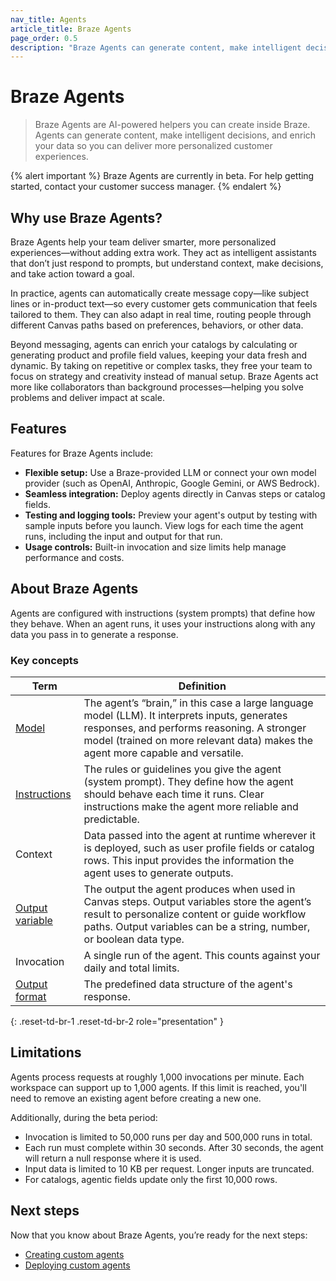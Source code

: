 ```yaml
---
nav_title: Agents
article_title: Braze Agents
page_order: 0.5
description: "Braze Agents can generate content, make intelligent decisions, and enrich your data so you can deliver more personalized customer experiences."
---
```


# Braze Agents

> Braze Agents are AI-powered helpers you can create inside Braze. Agents can generate content, make intelligent decisions, and enrich your data so you can deliver more personalized customer experiences.

{% alert important %}
Braze Agents are currently in beta. For help getting started, contact your customer success manager.
{% endalert %}

## Why use Braze Agents?

Braze Agents help your team deliver smarter, more personalized experiences—without adding extra work. They act as intelligent assistants that don’t just respond to prompts, but understand context, make decisions, and take action toward a goal.

In practice, agents can automatically create message copy—like subject lines or in-product text—so every customer gets communication that feels tailored to them. They can also adapt in real time, routing people through different Canvas paths based on preferences, behaviors, or other data.

Beyond messaging, agents can enrich your catalogs by calculating or generating product and profile field values, keeping your data fresh and dynamic. By taking on repetitive or complex tasks, they free your team to focus on strategy and creativity instead of manual setup. Braze Agents act more like collaborators than background processes—helping you solve problems and deliver impact at scale.

## Features

Features for Braze Agents include:

- **Flexible setup:** Use a Braze-provided LLM or connect your own model provider (such as OpenAI, Anthropic, Google Gemini, or AWS Bedrock).
- **Seamless integration:** Deploy agents directly in Canvas steps or catalog fields.
- **Testing and logging tools:** Preview your agent's output by testing with sample inputs before you launch. View logs for each time the agent runs, including the input and output for that run.
- **Usage controls:** Built-in invocation and size limits help manage performance and costs.

## About Braze Agents

Agents are configured with instructions (system prompts) that define how they behave. When an agent runs, it uses your instructions along with any data you pass in to generate a response. 

### Key concepts

| Term | Definition |
| --- | --- |
| [Model]({{site.baseurl}}/user_guide/brazeai/agents/creating_agents/#models) | The agent’s “brain,” in this case a large language model (LLM). It interprets inputs, generates responses, and performs reasoning. A stronger model (trained on more relevant data) makes the agent more capable and versatile. |
| [Instructions]({{site.baseurl}}/user_guide/brazeai/agents/creating_agents/#writing-instructions) | The rules or guidelines you give the agent (system prompt). They define how the agent should behave each time it runs. Clear instructions make the agent more reliable and predictable. |
| Context | Data passed into the agent at runtime wherever it is deployed, such as user profile fields or catalog rows. This input provides the information the agent uses to generate outputs. |
| [Output variable]({{site.baseurl}}/user_guide/engagement_tools/canvas/canvas_components/agent_step/#step-3-define-the-output-variable) | The output the agent produces when used in Canvas steps. Output variables store the agent’s result to personalize content or guide workflow paths. Output variables can be a string, number, or boolean data type.  |
| Invocation | A single run of the agent. This counts against your daily and total limits. |
| [Output format]({{site.baseurl}}/user_guide/brazeai/agents/creating_agents/#output-format) | The predefined data structure of the agent's response. |
{: .reset-td-br-1 .reset-td-br-2 role="presentation" }

## Limitations

Agents process requests at roughly 1,000 invocations per minute. Each workspace can support up to 1,000 agents. If this limit is reached, you'll need to remove an existing agent before creating a new one. 

Additionally, during the beta period:

- Invocation is limited to 50,000 runs per day and 500,000 runs in total.
- Each run must complete within 30 seconds. After 30 seconds, the agent will return a null response where it is used.
- Input data is limited to 10 KB per request. Longer inputs are truncated.
- For catalogs, agentic fields update only the first 10,000 rows.

## Next steps

Now that you know about Braze Agents, you’re ready for the next steps:

- [Creating custom agents]({{site.baseurl}}/user_guide/brazeai/agents/creating_agents/)
- [Deploying custom agents]({{site.baseurl}}/user_guide/brazeai/agents/deploying_agents/)
